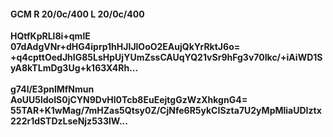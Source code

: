 #### GCM R 20/0c/400 L 20/0c/400
**HQtfKpRLl8i+qmlE**<br/>**07dAdgVNr+dHG4iprp1hHJIJlOoO2EAujQkYrRktJ6o=**<br/>**+q4cpttOedJhIG85LsHpUjYUmZssCAUqYQ21vSr9hFg3v70Ikc/+iAiWD1SyA8kTLmDg3Ug+k163X4Rh...**<br/><br/>
**g74l/E3pnlMfNmun**<br/>**AoUU5ldoIS0jCYN9DvHl0Tcb8EuEejtgGzWzXhkgnG4=**<br/>**55TAR+K1wMag/7mHZas5Qtsy0Z/CjNfe6R5ykCISzta7U2yMpMliaUDIztx222r1dSTDzLseNjz533lW...**